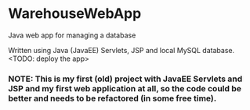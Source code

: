 # WarehouseWebApp
Java web app for managing a database 

Written using Java (JavaEE) Servlets, JSP and local MySQL database.
<TODO: deploy the app>

### NOTE: This is my first (old) project with JavaEE Servlets and JSP and my first web application at all, so the code could be better and needs to be refactored (in some free time).
